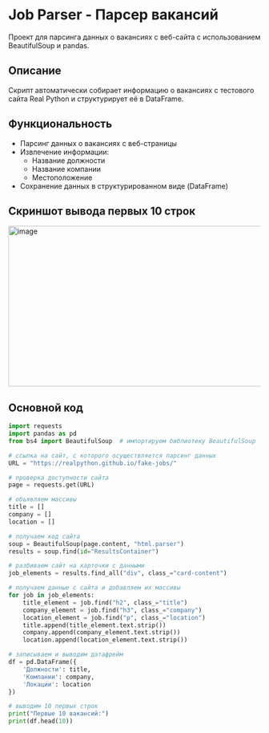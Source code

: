 # Job Parser - Парсер вакансий

Проект для парсинга данных о вакансиях с веб-сайта с использованием BeautifulSoup и pandas.

## Описание

Скрипт автоматически собирает информацию о вакансиях с тестового сайта Real Python и структурирует её в DataFrame.

## Функциональность

- Парсинг данных о вакансиях с веб-страницы
- Извлечение информации:
  - Название должности
  - Название компании  
  - Местоположение
- Сохранение данных в структурированном виде (DataFrame)

 ## Скриншот вывода первых 10 строк

 <img width="1003" height="320" alt="image" src="https://github.com/user-attachments/assets/8ff41074-f537-498d-b1ab-c14081d11c77" />

 ## Основной код

```python
import requests
import pandas as pd
from bs4 import BeautifulSoup  # импортируем библиотеку BeautifulSoup

# ссылка на сайт, с которого осуществляется парсинг данных
URL = "https://realpython.github.io/fake-jobs/"

# проверка доступности сайта
page = requests.get(URL)

# объявляем массивы
title = []
company = []
location = []

# получаем код сайта
soup = BeautifulSoup(page.content, "html.parser")
results = soup.find(id="ResultsContainer")

# разбиваем сайт на карточки с данными
job_elements = results.find_all("div", class_="card-content")

# получаем данные с сайта и добавляем их массивы
for job in job_elements:
    title_element = job.find("h2", class_="title")
    company_element = job.find("h3", class_="company")
    location_element = job.find("p", class_="location")
    title.append(title_element.text.strip())
    company.append(company_element.text.strip())
    location.append(location_element.text.strip())

# записываем и выводим датафрейм
df = pd.DataFrame({
    'Должности': title, 
    'Компании': company, 
    'Локации': location
})

# выводим 10 первых строк
print("Первые 10 вакансий:")
print(df.head(10))


